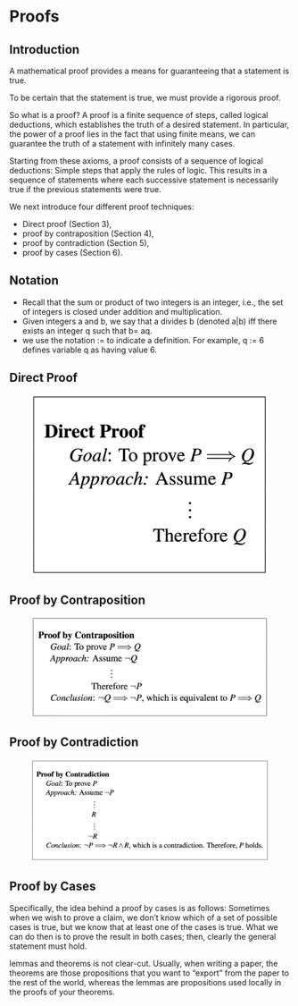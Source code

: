 # Proofs

## Introduction

A mathematical proof provides a means for guaranteeing that a statement is true.

To be certain that the statement is true, we must provide a rigorous proof.

So what is a proof? A proof is a finite sequence of steps, called logical deductions, which establishes the truth of a desired statement. In particular, the power of a proof lies in the fact that using finite means, we can guarantee the truth of a statement with infinitely many cases.

Starting from these axioms, a proof consists of a sequence of logical deductions: Simple steps that apply the rules of logic. This results in a sequence of statements where each successive statement is necessarily true if the previous statements were true.&#x20;

We next introduce four different proof techniques:&#x20;

* Direct proof (Section 3),&#x20;
* proof by contraposition (Section 4),&#x20;
* proof by contradiction (Section 5),&#x20;
* proof by cases (Section 6).&#x20;

## Notation

* Recall that the sum or product of two integers is an integer, i.e., the set of integers is closed under addition and multiplication.&#x20;
* Given integers a and b, we say that a divides b (denoted a|b) iff there exists an integer q such that b= aq.
* we use the notation := to indicate a definition. For example, q := 6 defines variable q as having value 6.

## Direct Proof

<figure><img src=".gitbook/assets/image (6).png" alt=""><figcaption></figcaption></figure>

## Proof by Contraposition

<figure><img src=".gitbook/assets/image (7).png" alt=""><figcaption></figcaption></figure>

## Proof by Contradiction

<figure><img src=".gitbook/assets/image (8).png" alt=""><figcaption></figcaption></figure>

## Proof by Cases

Specifically, the idea behind a proof by cases is as follows: Sometimes when we wish to prove a claim, we don’t know which of a set of possible cases is true, but we know that at least one of the cases is true. What we can do then is to prove the result in both cases; then, clearly the general statement must hold.



&#x20;lemmas and theorems is not clear-cut. Usually, when writing a paper, the theorems are those propositions that you want to “export” from the paper to the rest of the world, whereas the lemmas are propositions used locally in the proofs of your theorems.









